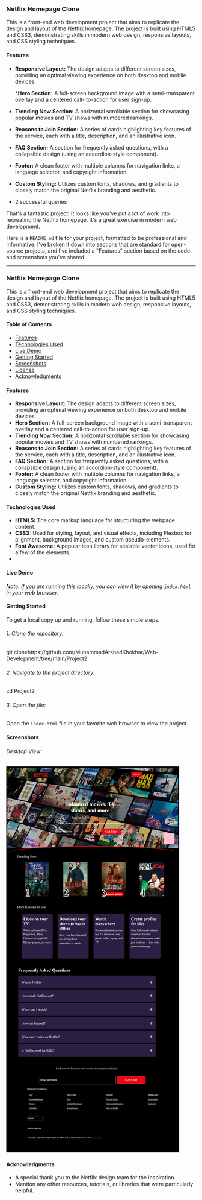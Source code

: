 ### Netflix Homepage Clone

This is a front-end web development project that aims to replicate the design and layout of the Netflix homepage. The project is built using HTML5 and CSS3, demonstrating skills in modern web design, responsive layouts, and CSS styling techniques.

#### **Features**


* **Responsive Layout:** The design adapts to different screen sizes, providing an optimal viewing experience on both desktop and mobile devices.

    ***Hero Section:** A full-screen background image with a semi-transparent overlay and a centered call-      to-action for user sign-up.

* **Trending Now Section:** A horizontal scrollable section for showcasing popular movies and TV shows with numbered rankings.
* **Reasons to Join Section:** A series of cards highlighting key features of the service, each with a title, description, and an illustrative icon.
* **FAQ Section:** A section for frequently asked questions, with a collapsible design (using an accordion-style component).
* **Footer:** A clean footer with multiple columns for navigation links, a language selector, and copyright information.
* **Custom Styling:** Utilizes custom fonts, shadows, and gradients to closely match the original Netflix branding and aesthetic.
* 2 successful queries

That's a fantastic project! It looks like you've put a lot of work into recreating the Netflix homepage. It's a great exercise in modern web development.

Here is a `README.md` file for your project, formatted to be professional and informative. I've broken it down into sections that are standard for open-source projects, and I've included a "Features" section based on the code and screenshots you've shared.

---

### Netflix Homepage Clone

This is a front-end web development project that aims to replicate the design and layout of the Netflix homepage. The project is built using HTML5 and CSS3, demonstrating skills in modern web design, responsive layouts, and CSS styling techniques.

#### **Table of Contents**

* [Features](https://www.google.com/search?q=%23features)
* [Technologies Used](https://www.google.com/search?q=%23technologies-used)
* [Live Demo](https://www.google.com/search?q=%23live-demo)
* [Getting Started](https://www.google.com/search?q=%23getting-started)
* [Screenshots](https://www.google.com/search?q=%23screenshots)
* [License](https://www.google.com/search?q=%23license)
* [Acknowledgments](https://www.google.com/search?q=%23acknowledgments)

#### **Features**

* **Responsive Layout:** The design adapts to different screen sizes, providing an optimal viewing experience on both desktop and mobile devices.
* **Hero Section:** A full-screen background image with a semi-transparent overlay and a centered call-to-action for user sign-up.
* **Trending Now Section:** A horizontal scrollable section for showcasing popular movies and TV shows with numbered rankings.
* **Reasons to Join Section:** A series of cards highlighting key features of the service, each with a title, description, and an illustrative icon.
* **FAQ Section:** A section for frequently asked questions, with a collapsible design (using an accordion-style component).
* **Footer:** A clean footer with multiple columns for navigation links, a language selector, and copyright information.
* **Custom Styling:** Utilizes custom fonts, shadows, and gradients to closely match the original Netflix branding and aesthetic.

#### **Technologies Used**

* **HTML5:** The core markup language for structuring the webpage content.
* **CSS3:** Used for styling, layout, and visual effects, including Flexbox for alignment, background images, and custom pseudo-elements.
* **Font Awesome:** A popular icon library for scalable vector icons, used for a few of the elements.
* 

#### **Live Demo**

*Note: If you are running this locally, you can view it by opening `index.html` in your web browser.*

#### **Getting Started**

To get a local copy up and running, follow these simple steps.

###### 1. Clone the repository:

git clonehttps://github.com/MuhammadArshadKhokhar/Web-Development/tree/main/Project2

###### 2. Navigate to the project directory:

cd Project2

###### 3. Open the file:

Open the `index.html` file in your favorite web browser to view the project.

#### Screenshots

###### Desktop View:

![1754224870374](image/README/1754224870374.png)

#### Acknowledgments

* A special thank you to the Netflix design team for the inspiration.
* Mention any other resources, tutorials, or libraries that were particularly helpful.
